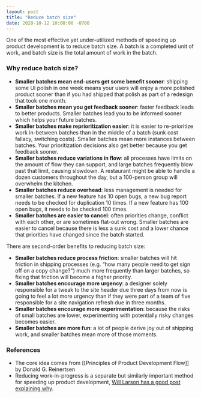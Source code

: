 ```yaml
---
layout: post
title: "Reduce batch size"
date: 2020-10-12 10:00:00 -0700
---
```


One of the most effective yet under-utilized methods of speeding up product development is to reduce batch size. A batch is a completed unit of work, and batch size is the total amount of work in the batch. 

### Why reduce batch size?
- **Smaller batches mean end-users get some benefit sooner**: shipping some UI polish in one week means your users will enjoy a more polished product sooner than if you had shipped that polish as part of a redesign that took one month.
- **Smaller batches mean you get feedback sooner**: faster feedback leads to better products. Smaller batches lead you to be informed sooner which helps your future batches.
- **Smaller batches make reprioritization easier**: it is easier to re-prioritize work in-between batches than in the middle of a batch (sunk cost fallacy, switching costs). Smaller batches mean more instances between batches. Your prioritization decisions also get better because you get feedback sooner.
- **Smaller batches reduce variations in flow**: all processes have limits on the amount of flow they can support, and large batches frequently blow past that limit, causing slowdown. A restaurant might be able to handle a dozen customers throughout the day, but a 100-person group will overwhelm the kitchen.
- **Smaller batches reduce overhead**: less management is needed for smaller batches. If a new feature has 10 open bugs, a new bug report needs to be checked for duplication 10 times. If a new feature has 100 open bugs, it needs to be checked 100 times.
- **Smaller batches are easier to cancel**: often priorities change, conflict with each other, or are sometimes flat-out wrong. Smaller batches are easier to cancel because there is less a sunk cost and a lower chance that priorities have changed since the batch started.

<!--break-->
There are second-order benefits to reducing batch size:
- **Smaller batches reduce process friction**: smaller batches will hit friction in shipping processes (e.g. “how many people need to get sign off on a copy change?") much more frequently than larger batches, so fixing that friction will become a higher priority. 
- **Smaller batches encourage more urgency**: a designer solely responsible for a tweak to the site header due three days from now is going to feel a lot more urgency than if they were part of a team of five responsible for a site navigation refresh due in three months.
- **Smaller batches encourage more experimentation**: because the risks of small batches are lower, experimenting with potentially risky changes becomes easier.
- **Smaller batches are more fun**: a lot of people derive joy out of shipping work, and smaller batches mean more of those moments.

### References
  - The core idea comes from [[Principles of Product Development Flow]] by Donald G. Reinertsen
  - Reducing work-in-progress is a separate but similarly important method for speeding up product development, [Will Larson has a good post explaining why](https://lethain.com/limiting-wip/).
